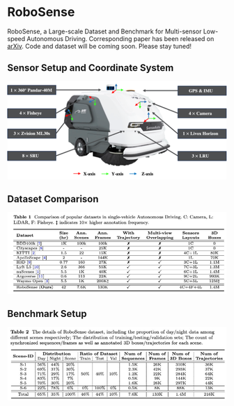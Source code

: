 # RoboSense
RoboSense, a Large-scale Dataset and Benchmark for Multi-sensor Low-speed Autonomous Driving. Corresponding paper has been released on <a href="https://arxiv.org/pdf/2408.15503">arXiv</a>. Code and dataset will be coming soon. Please stay tuned!


## Sensor Setup and Coordinate System

<div align="center">
<img src="robosense.png" width="700"/>
</div>

## Dataset Comparison
<div align="center"><img src="comparison.png" width="900"/></div>

## Benchmark Setup
<div align="center"><img src="benchmark_setup.png" width="900"/></div>

